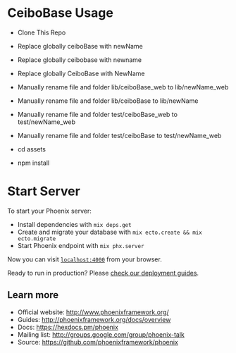 # CeiboBase Usage

* Clone This Repo

* Replace globally ceiboBase with newName
* Replace globally ceibobase with newname
* Replace globally CeiboBase with NewName
* Manually rename file and folder lib/ceiboBase_web to lib/newName_web
* Manually rename file and folder lib/ceiboBase to lib/newName
* Manually rename file and folder test/ceiboBase_web to test/newName_web
* Manually rename file and folder test/ceiboBase to test/newName_web


* cd assets
* npm install

# Start Server
To start your Phoenix server:

  * Install dependencies with `mix deps.get`
  * Create and migrate your database with `mix ecto.create && mix ecto.migrate`
  * Start Phoenix endpoint with `mix phx.server`

Now you can visit [`localhost:4000`](http://localhost:4000) from your browser.

Ready to run in production? Please [check our deployment guides](http://www.phoenixframework.org/docs/deployment).

## Learn more

  * Official website: http://www.phoenixframework.org/
  * Guides: http://phoenixframework.org/docs/overview
  * Docs: https://hexdocs.pm/phoenix
  * Mailing list: http://groups.google.com/group/phoenix-talk
  * Source: https://github.com/phoenixframework/phoenix
